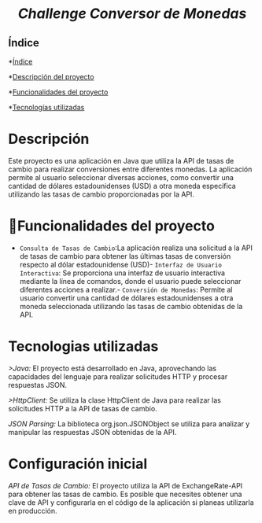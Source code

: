 <h1 align="center"> <em>Challenge Conversor de Monedas</em> </h1>

## Índice

*[Índice](#índice)

*[Descripción del proyecto](#descripción-del-proyecto)

*[Funcionalidades del proyecto](#funcionalidades)

*[Tecnologías utilizadas](#tecnologías-utilizadas)


# Descripción
<p>Este proyecto es una aplicación en Java que utiliza la API de tasas de cambio para realizar conversiones entre diferentes monedas. La aplicación permite al usuario seleccionar diversas acciones, como convertir una cantidad de dólares estadounidenses (USD) a otra moneda específica utilizando las tasas de cambio proporcionadas por la API.</p>

# :hammer:Funcionalidades del proyecto

- `Consulta de Tasas de Cambio`:La aplicación realiza una solicitud a la API de tasas de cambio para obtener las últimas tasas de conversión respecto al dólar estadounidense (USD)- `Interfaz de Usuario Interactiva`: Se proporciona una interfaz de usuario interactiva mediante la línea de comandos, donde el usuario puede seleccionar diferentes acciones a realizar.- `Conversión de Monedas`: Permite al usuario convertir una cantidad de dólares estadounidenses a otra moneda seleccionada utilizando las tasas de cambio obtenidas de la API.

# Tecnologias utilizadas

<p><em>>Java:</em> El proyecto está desarrollado en Java, aprovechando las capacidades del lenguaje para realizar solicitudes HTTP y procesar respuestas JSON.</p>
<p><em>>HttpClient:</em> Se utiliza la clase HttpClient de Java para realizar las solicitudes HTTP a la API de tasas de cambio.</p>
<p><em>JSON Parsing:</em> La biblioteca org.json.JSONObject se utiliza para analizar y manipular las respuestas JSON obtenidas de la API.</p>

# Configuración inicial

<p><em>API de Tasas de Cambio:</em> El proyecto utiliza la API de ExchangeRate-API para obtener las tasas de cambio. Es posible que necesites obtener una clave de API y configurarla en el código de la aplicación si planeas utilizarla en producción.</p>
